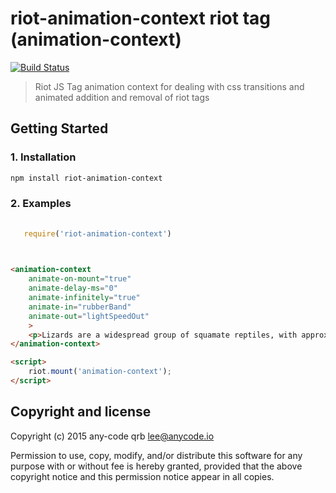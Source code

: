 # riot-animation-context riot tag (animation-context)

[![Build Status](https://travis-ci.org/any-code/riot-animation-context.svg?branch=master)](https://travis-ci.org/any-code/riot-animation-context)

> Riot JS Tag animation context for dealing with css transitions and animated addition and removal of riot tags

## Getting Started

### 1. Installation

``` bash
npm install riot-animation-context
```

### 2. Examples

``` javascript
   
   require('riot-animation-context')
   
```

``` html

<animation-context
    animate-on-mount="true" 
    animate-delay-ms="0" 
    animate-infinitely="true" 
    animate-in="rubberBand" 
    animate-out="lightSpeedOut"
    >
    <p>Lizards are a widespread group of squamate reptiles, with approximately over 6,000 species ranging across all continents except Antarctica.</p>
</animation-context>

<script>
    riot.mount('animation-context');
</script>
```

## Copyright and license
Copyright (c) 2015 any-code qrb <lee@anycode.io>

Permission to use, copy, modify, and/or distribute this software for any
purpose with or without fee is hereby granted, provided that the above
copyright notice and this permission notice appear in all copies.
